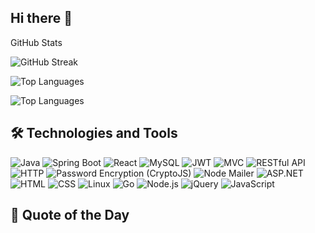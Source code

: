 ## Hi there 👋

GitHub Stats

<!-- GitHub Readme Streak Stats -->
![GitHub Streak](https://github-readme-streak-stats.herokuapp.com/?user=nvivek42&theme=swift&hide_border=false)

<!-- GitHub Readme Stats -->
![Top Languages](https://github-readme-stats.vercel.app/api/top-langs/?username=nvivek42&theme=swift&hide_border=false&include_all_commits=false&count_private=false&layout=compact)

![Top Languages](https://github-readme-stats.vercel.app/api/top-langs/?username=nvivek42&theme=swift&hide_border=false&include_all_commits=false&count_private=false&layout=compact)

## 🛠️ Technologies and Tools

![Java](https://img.shields.io/badge/Java-ED8B00?style=for-the-badge&logo=java&logoColor=white)
![Spring Boot](https://img.shields.io/badge/Spring_Boot-F2F4F9?style=for-the-badge&logo=spring-boot)
![React](https://img.shields.io/badge/React-20232A?style=for-the-badge&logo=react&logoColor=61DAFB)
![MySQL](https://img.shields.io/badge/MySQL-4479A1?style=for-the-badge&logo=mysql&logoColor=white)
![JWT](https://img.shields.io/badge/JWT-black?style=for-the-badge&logo=JSON%20web%20tokens)
![MVC](https://img.shields.io/badge/MVC-5A29E4?style=for-the-badge)
![RESTful API](https://img.shields.io/badge/RESTful%20API-5A29E4?style=for-the-badge)
![HTTP](https://img.shields.io/badge/HTTP-5A29E4?style=for-the-badge)
![Password Encryption (CryptoJS)](https://img.shields.io/badge/Password%20Encryption%20(CryptoJS)-5A29E4?style=for-the-badge)
![Node Mailer](https://img.shields.io/badge/Node%20Mailer-5A29E4?style=for-the-badge)
![ASP.NET](https://img.shields.io/badge/ASP.NET-5A29E4?style=for-the-badge)
![HTML](https://img.shields.io/badge/HTML-5A29E4?style=for-the-badge)
![CSS](https://img.shields.io/badge/CSS-5A29E4?style=for-the-badge)
![Linux](https://img.shields.io/badge/Linux-5A29E4?style=for-the-badge)
![Go](https://img.shields.io/badge/Go-5A29E4?style=for-the-badge)
![Node.js](https://img.shields.io/badge/Node.js-5A29E4?style=for-the-badge)
![jQuery](https://img.shields.io/badge/jQuery-5A29E4?style=for-the-badge)
![JavaScript](https://img.shields.io/badge/JavaScript-5A29E4?style=for-the-badge)
## 💬 Quote of the Day

<!-- QUOTE_PLACEHOLDER -->
